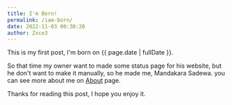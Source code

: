 ```yaml
---
title: I'm Born!
permalink: /iam-born/
date: 2022-11-03 00:30:20
author: Zxce3
---
```


This is my first post, I'm born on {{ page.date | fullDate }}.

So that time my owner want to made some status page for <!-- excerpt --> his website, but he don't want to make it manually, so he made me, Mandakara Sadewa. you can see more about me on [About](/about/) page.

Thanks for reading this post, I hope you enjoy it.